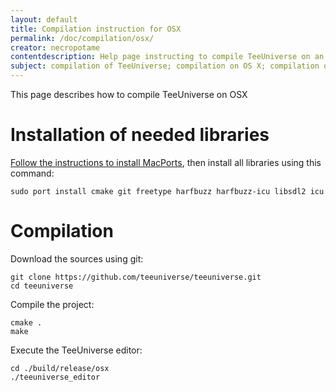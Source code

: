 ```yaml
---
layout: default
title: Compilation instruction for OSX
permalink: /doc/compilation/osx/
creator: necropotame
contentdescription: Help page instructing to compile TeeUniverse on an OSX operating system
subject: compilation of TeeUniverse; compilation on OS X; compilation on macOS; compilation; compilation with CMake
---
```


This page describes how to compile TeeUniverse on OSX

# Installation of needed libraries #

[Follow the instructions to install MacPorts](https://www.macports.org/install.php), then install all libraries using this command:

```
sudo port install cmake git freetype harfbuzz harfbuzz-icu libsdl2 icu
```

# Compilation #

Download the sources using git:
```
git clone https://github.com/teeuniverse/teeuniverse.git
cd teeuniverse
```

Compile the project:
```
cmake .
make
```

Execute the TeeUniverse editor:
```
cd ./build/release/osx
./teeuniverse_editor
```
